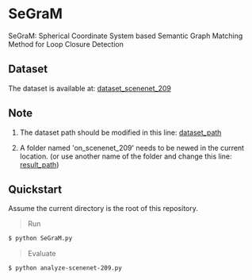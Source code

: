 # SeGraM
SeGraM: Spherical Coordinate System based Semantic Graph Matching Method for Loop Closure Detection
## Dataset
The dataset is available at: [dataset_scenenet_209](https://drive.google.com/file/d/1TMKp0iFraOTDhiLa-xvTD_-svpn5nyM8/view?usp=drive_link)

## Note
1. The dataset path should be modified in this line: [dataset_path](https://github.com/BIT-TYJ/SeGraM/blob/4191628d98c36061eb8ae99883b14b712241857d/SeGraM.py#L806)

2. A folder named 'on_scenenet_209' needs to be newed in the current location.  (or use another name of the folder and change this line: [result_path](https://github.com/BIT-TYJ/SeGraM/blob/4191628d98c36061eb8ae99883b14b712241857d/SeGraM.py#L31C30-L31C45))

## Quickstart
Assume the current directory is the root of this repository.

> Run
```sh
$ python SeGraM.py
```

> Evaluate
```sh
$ python analyze-scenenet-209.py
```
